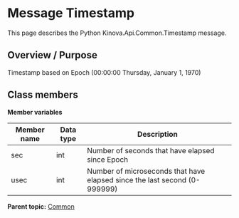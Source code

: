 # Message Timestamp

This page describes the Python Kinova.Api.Common.Timestamp message.

## Overview / Purpose

Timestamp based on Epoch \(00:00:00 Thursday, January 1, 1970\)

## Class members

 **Member variables** 

|Member name|Data type|Description|
|-----------|---------|-----------|
|sec|int|Number of seconds that have elapsed since Epoch|
|usec|int|Number of microseconds that have elapsed since the last second \(0-999999\)|

**Parent topic:** [Common](../references/summary_Common.md)


